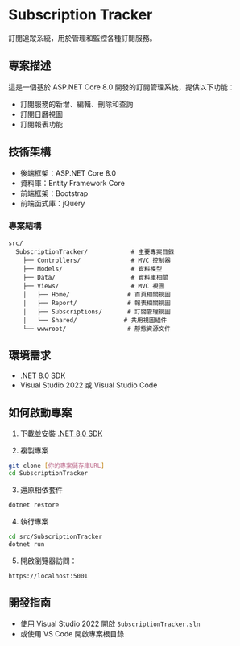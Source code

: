 # Subscription Tracker

訂閱追蹤系統，用於管理和監控各種訂閱服務。

## 專案描述

這是一個基於 ASP.NET Core 8.0 開發的訂閱管理系統，提供以下功能：
- 訂閱服務的新增、編輯、刪除和查詢
- 訂閱日曆視圖
- 訂閱報表功能

## 技術架構

- 後端框架：ASP.NET Core 8.0
- 資料庫：Entity Framework Core
- 前端框架：Bootstrap
- 前端函式庫：jQuery

### 專案結構
```
src/
  SubscriptionTracker/            # 主要專案目錄
    ├── Controllers/              # MVC 控制器
    ├── Models/                   # 資料模型
    ├── Data/                     # 資料庫相關
    ├── Views/                    # MVC 視圖
    │   ├── Home/                # 首頁相關視圖
    │   ├── Report/              # 報表相關視圖
    │   ├── Subscriptions/       # 訂閱管理視圖
    │   └── Shared/             # 共用視圖組件
    └── wwwroot/                 # 靜態資源文件
```

## 環境需求

- .NET 8.0 SDK
- Visual Studio 2022 或 Visual Studio Code

## 如何啟動專案

1. 下載並安裝 [.NET 8.0 SDK](https://dotnet.microsoft.com/download/dotnet/8.0)

2. 複製專案
```bash
git clone [你的專案儲存庫URL]
cd SubscriptionTracker
```

3. 還原相依套件
```bash
dotnet restore
```

4. 執行專案
```bash
cd src/SubscriptionTracker
dotnet run
```

5. 開啟瀏覽器訪問：
```
https://localhost:5001
```

## 開發指南

- 使用 Visual Studio 2022 開啟 `SubscriptionTracker.sln`
- 或使用 VS Code 開啟專案根目錄
